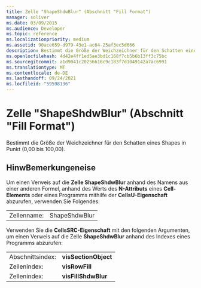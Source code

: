 ```yaml
---
title: Zelle "ShapeShdwBlur" (Abschnitt "Fill Format")
manager: soliver
ms.date: 03/09/2015
ms.audience: Developer
ms.topic: reference
ms.localizationpriority: medium
ms.assetid: 90ace659-d979-43e1-ac64-25af3ec5d666
description: Bestimmt die Größe der Weichzeichner für den Schatten eines Shapes in Punkt (0,00 bis 100,00).
ms.openlocfilehash: 4d42e4ff1ed5ae3bd1c168f7cb5b6b13ff3c75bc
ms.sourcegitcommit: a1d9041c20256616c9c183f7d1049142a7ac6991
ms.translationtype: MT
ms.contentlocale: de-DE
ms.lasthandoff: 09/24/2021
ms.locfileid: "59598136"
---
```

# <a name="shapeshdwblur-cell-fill-format-section"></a>Zelle "ShapeShdwBlur" (Abschnitt "Fill Format")

Bestimmt die Größe der Weichzeichner für den Schatten eines Shapes in Punkt (0,00 bis 100,00). 
  
## <a name="remarks"></a>HinwBemerkungeneise

Um einen Verweis auf die **Zelle ShapeShdwBlur** anhand des Namens aus einer anderen Formel, anhand des Werts des **N-Attributs** eines **Cell-Elements** oder eines Programms mithilfe der **CellsU-Eigenschaft** abzurufen, verwenden Sie Folgendes: 
  
|||
|:-----|:-----|
| Zellenname:  <br/> | ShapeShdwBlur  <br/> |
   
Verwenden Sie die **CellsSRC-Eigenschaft** mit den folgenden Argumenten, um einen Verweis auf die Zelle **ShapeShdwBlur** anhand des Indexes eines Programms abzurufen: 
  
|||
|:-----|:-----|
| Abschnittsindex:  <br/> |**visSectionObject** <br/> |
| Zeilenindex:  <br/> |**visRowFill** <br/> |
| Zellenindex:  <br/> |**visFillShdwBlur** <br/> |
   

